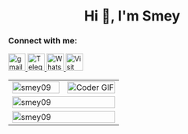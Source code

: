 <h1 align="center">Hi 👋, I'm Smey</h1>
<h3 align="left">Connect with me:</h3>
<div align="left">
  <a href="mailto:roemreaksmey7@gmail.com" target="_blank">
    <img src="https://img.shields.io/static/v1?message=Gmail&logo=gmail&label=&color=D14836&logoColor=white&labelColor=&style=for-the-badge" height="35" alt="gmail logo" />
  </a>
  <a href="https://t.me/smey_addvance" target="_blank">
    <img src="https://img.shields.io/static/v1?message=Telegram&logo=telegram&label=&color=2CA5E0&logoColor=white&labelColor=&style=for-the-badge" height="35" alt="Telegram logo" />
  </a>
  <a href="https://wa.me/+85599608096" target="_blank">
    <img src="https://img.shields.io/static/v1?message=Whatsapp&logo=whatsapp&label=&color=25D366&logoColor=white&labelColor=&style=for-the-badge" height="35" alt="WhatsApp logo" />
  </a>
  <a href="https://smey09.github.io/roemreaksmey.github.io/?fbclid=IwAR0QN--YdGpFwFAJlGLzFakta0yJpNKvjfcUXNPdLTvpzgYr2meBe6F0zuY" target="_blank">
    <img src="https://img.shields.io/static/v1?message=Visit%20Site&logo=github&label=&color=blue&logoColor=white&labelColor=&style=for-the-badge" height="35" alt="Visit Site" />
  </a>
</div>

<table style="width: 100%;">
  <tr>
    <td style="width: 50%;"><img src="https://github-readme-stats.vercel.app/api/top-langs?username=smey09&show_icons=true&locale=en&layout=compact" alt="smey09" style="width: 100%;" /></td>
    <td style="width: 50%;"><img src="https://github.com/rajaprerak/rajaprerak/blob/master/developer.gif" alt="Coder GIF" style="width: 100%;" /></td>
  </tr>
  <tr>
    <td colspan="2"><img src="https://github-readme-stats.vercel.app/api?username=smey09&show_icons=true&locale=en" alt="smey09" style="width: 100%;" /></td>
  </tr>
  <tr>
    <td colspan="2"><img src="https://github-readme-streak-stats.herokuapp.com/?user=smey09&" alt="smey09" style="width: 100%;" /></td>
  </tr>
</table>
